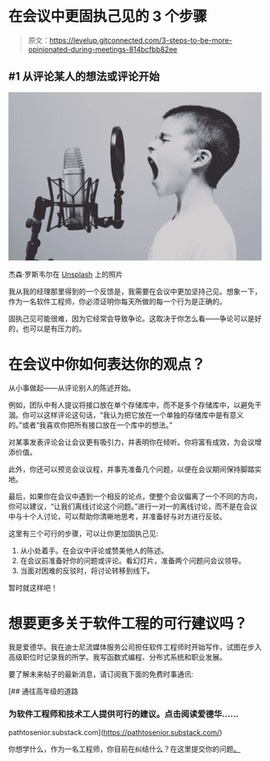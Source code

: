 # 在会议中更固执己见的 3 个步骤

> 原文：<https://levelup.gitconnected.com/3-steps-to-be-more-opinionated-during-meetings-814bcfbb82ee>

## #1 从评论某人的想法或评论开始

![](img/5b1388bf542f632c2b50cf5d04b37864.png)

杰森·罗斯韦尔在 [Unsplash](https://unsplash.com/) 上的照片

我从我的经理那里得到的一个反馈是，我需要在会议中更加坚持己见。想象一下，作为一名软件工程师，你必须证明你每天所做的每一个行为是正确的。

固执己见可能很难，因为它经常会导致争论。这取决于你怎么看——争论可以是好的，也可以是有压力的。

# 在会议中你如何表达你的观点？

从小事做起——从评论别人的陈述开始。

例如，团队中有人提议将接口放在单个存储库中，而不是多个存储库中，以避免干涸。你可以这样评论这句话，“我认为把它放在一个单独的存储库中是有意义的。”或者“我喜欢你把所有接口放在一个库中的想法。”

对某事发表评论会让会议更有吸引力，并表明你在倾听。你将富有成效，为会议增添价值。

此外，你还可以预览会议议程，并事先准备几个问题，以便在会议期间保持脚踏实地。

最后，如果你在会议中遇到一个相反的论点，使整个会议偏离了一个不同的方向，你可以建议，“让我们离线讨论这个问题。”进行一对一的离线讨论，而不是在会议中与十个人讨论，可以帮助你清晰地思考，并准备好与对方进行反驳。

这里有三个可行的步骤，可以让你更加固执己见:

1.  从小处着手。在会议中评论或赞美他人的陈述。
2.  在会议前准备好你的问题或评论。看幻灯片，准备两个问题问会议领导。
3.  当面对困难的反驳时，将讨论转移到线下。

暂时就这样吧！

# 想要更多关于软件工程的可行建议吗？

我是爱德华。我在迪士尼流媒体服务公司担任软件工程师时开始写作，试图在步入高级职位时记录我的所学。我写函数式编程、分布式系统和职业发展。

要了解未来帖子的最新消息，请订阅我下面的免费时事通讯:

[](https://pathtosenior.substack.com/) [## 通往高年级的道路

### 为软件工程师和技术工人提供可行的建议。点击阅读爱德华……

pathtosenior.substack.com](https://pathtosenior.substack.com/) 

你想学什么，作为一名工程师，你目前在纠结什么？在这里提交你的问题[。](https://docs.google.com/forms/d/e/1FAIpQLSfLiW29st4NIBiE1NhH9Qt6BDF2ukUJ1sPnj3wdcNpFxHWzVw/viewform)